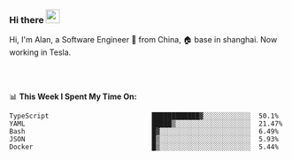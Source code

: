 ### Hi there <img src="https://media.giphy.com/media/hvRJCLFzcasrR4ia7z/giphy.gif" width="25px">

<!-- ![visitors](https://visitor-badge.glitch.me/badge?page_id=dislfyer.dislfyer) -->

Hi, I'm Alan, a Software Engineer 🚀 from China, 🏠 base in shanghai. Now working in Tesla.

<br/>
<br/>

📊 **This Week I Spent My Time On:**


<!--START_SECTION:waka-->

```text
TypeScript                          ████████████▓░░░░░░░░░░░░  50.1%
YAML                                █████▒░░░░░░░░░░░░░░░░░░░  21.47%
Bash                                █▓░░░░░░░░░░░░░░░░░░░░░░░  6.49%
JSON                                █▒░░░░░░░░░░░░░░░░░░░░░░░  5.93%
Docker                              █▒░░░░░░░░░░░░░░░░░░░░░░░  5.44%
```

<!--END_SECTION:waka-->

<!--
**About Me:**
 -->
